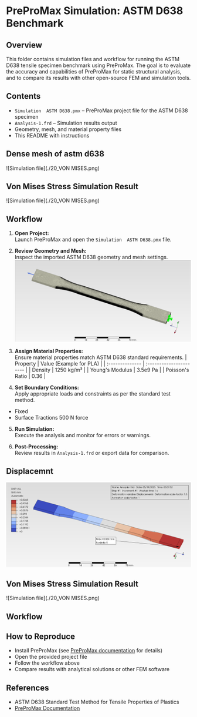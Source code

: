 # PreProMax Simulation: ASTM D638 Benchmark

## Overview

This folder contains simulation files and workflow for running the ASTM D638 tensile specimen benchmark using PreProMax. The goal is to evaluate the accuracy and capabilities of PreProMax for static structural analysis, and to compare its results with other open-source FEM and simulation tools.

## Contents

- `Simulation  ASTM D638.pmx` – PreProMax project file for the ASTM D638 specimen
- `Analysis-1.frd` – Simulation results output
- Geometry, mesh, and material property files
- This README with instructions

## Dense mesh of astm d638
![Simulation file](./20_VON MISES.png)

## Von Mises Stress Simulation Result
![Simulation file](./20_VON MISES.png)
## Workflow

1. **Open Project:**  
   Launch PreProMax and open the `Simulation  ASTM D638.pmx` file.

2. **Review Geometry and Mesh:**  
   Inspect the imported ASTM D638 geometry and mesh settings.
![Simulation file](./Mesh.png)


3. **Assign Material Properties:**  
   Ensure material properties match ASTM D638 standard requirements.
   | Property        | Value (Example for PLA) |
| :-------------- | :---------------------- |
| Density         | 1250 kg/m³              |
| Young's Modulus | 3.5e9 Pa                |
| Poisson's Ratio | 0.36                    |

4. **Set Boundary Conditions:**  
   Apply appropriate loads and constraints as per the standard test method.
- Fixed
- Surface Tractions 500 N force

5. **Run Simulation:**  
   Execute the analysis and monitor for errors or warnings.

6. **Post-Processing:**  
   Review results in `Analysis-1.frd` or export data for comparison.
## Displacemnt
![Simulation file](./20_Displacement.png)

## Von Mises Stress Simulation Result
![Simulation file](./20_VON MISES.png)
## Workflow
## How to Reproduce

- Install PreProMax (see [PreProMax documentation](https://prepromax.com/) for details)
- Open the provided project file
- Follow the workflow above
- Compare results with analytical solutions or other FEM software

## References

- ASTM D638 Standard Test Method for Tensile Properties of Plastics
- [PreProMax Documentation](https://prepromax.com/)
